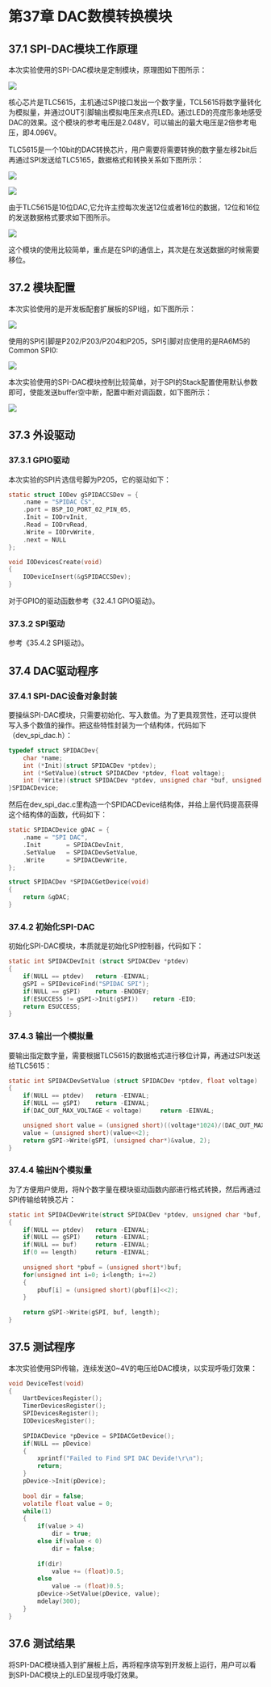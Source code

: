 # 第37章 DAC数模转换模块

## 37.1 SPI-DAC模块工作原理

本次实验使用的SPI-DAC模块是定制模块，原理图如下图所示：

![](http://photos.100ask.net/renesas-docs/DShanMCU_RA6M5/object_oriented_module_programming_method_in_ARM_embedded_system/chapter-37/image1.png) 

核心芯片是TLC5615，主机通过SPI接口发出一个数字量，TCL5615将数字量转化为模拟量，并通过OUT引脚输出模拟电压来点亮LED。通过LED的亮度形象地感受DAC的效果。这个模块的参考电压是2.048V，可以输出的最大电压是2倍参考电压，即4.096V。

TLC5615是一个10bit的DAC转换芯片，用户需要将需要转换的数字量左移2bit后再通过SPI发送给TLC5165，数据格式和转换关系如下图所示：

![](http://photos.100ask.net/renesas-docs/DShanMCU_RA6M5/object_oriented_module_programming_method_in_ARM_embedded_system/chapter-37/image2.png)  

![](http://photos.100ask.net/renesas-docs/DShanMCU_RA6M5/object_oriented_module_programming_method_in_ARM_embedded_system/chapter-37/image3.png)  

由于TLC5615是10位DAC,它允许主控每次发送12位或者16位的数据，12位和16位的发送数据格式要求如下图所示。

![](http://photos.100ask.net/renesas-docs/DShanMCU_RA6M5/object_oriented_module_programming_method_in_ARM_embedded_system/chapter-37/image4.png)  

这个模块的使用比较简单，重点是在SPI的通信上，其次是在发送数据的时候需要移位。

## 37.2 模块配置

本次实验使用的是开发板配套扩展板的SPI组，如下图所示：

![](http://photos.100ask.net/renesas-docs/DShanMCU_RA6M5/object_oriented_module_programming_method_in_ARM_embedded_system/chapter-37/image5.PNG)  

使用的SPI引脚是P202/P203/P204和P205，SPI引脚对应使用的是RA6M5的Common SPI0:

![](http://photos.100ask.net/renesas-docs/DShanMCU_RA6M5/object_oriented_module_programming_method_in_ARM_embedded_system/chapter-37/image6.PNG)  

本次实验使用的SPI-DAC模块控制比较简单，对于SPI的Stack配置使用默认参数即可，使能发送buffer空中断，配置中断对调函数，如下图所示：

![](http://photos.100ask.net/renesas-docs/DShanMCU_RA6M5/object_oriented_module_programming_method_in_ARM_embedded_system/chapter-37/image7.png) 

## 37.3 外设驱动

### 37.3.1 GPIO驱动

本次实验的SPI片选信号脚为P205，它的驱动如下：

```C
static struct IODev gSPIDACCSDev = {
    .name = "SPIDAC CS",
    .port = BSP_IO_PORT_02_PIN_05,
    .Init = IODrvInit,
    .Read = IODrvRead,
    .Write = IODrvWrite,
    .next = NULL
};

void IODevicesCreate(void)
{
    IODeviceInsert(&gSPIDACCSDev);
}
```

对于GPIO的驱动函数参考《32.4.1 GPIO驱动》。

### 37.3.2 SPI驱动

参考《35.4.2 SPI驱动》。

## 37.4 DAC驱动程序

### 37.4.1 SPI-DAC设备对象封装

要操纵SPI-DAC模块，只需要初始化、写入数值。为了更具观赏性，还可以提供写入多个数值的操作。把这些特性封装为一个结构体，代码如下（dev_spi_dac.h）：

```C
typedef struct SPIDACDev{
    char *name;
    int (*Init)(struct SPIDACDev *ptdev);
    int (*SetValue)(struct SPIDACDev *ptdev, float voltage);
    int (*Write)(struct SPIDACDev *ptdev, unsigned char *buf, unsigned int length);
}SPIDACDevice;
```

然后在dev_spi_dac.c里构造一个SPIDACDevice结构体，并给上层代码提高获得这个结构体的函数，代码如下：

```C
static SPIDACDevice gDAC = {
    .name = "SPI DAC",
    .Init       = SPIDACDevInit,
    .SetValue   = SPIDACDevSetValue,
    .Write      = SPIDACDevWrite,
};

struct SPIDACDev *SPIDACGetDevice(void)
{
    return &gDAC;
}
```

### 37.4.2 初始化SPI-DAC 

初始化SPI-DAC模块，本质就是初始化SPI控制器，代码如下：

```C
static int SPIDACDevInit (struct SPIDACDev *ptdev)
{
    if(NULL == ptdev)   return -EINVAL;
    gSPI = SPIDeviceFind("SPIDAC SPI");
    if(NULL == gSPI)    return -ENODEV;
    if(ESUCCESS != gSPI->Init(gSPI))    return -EIO;
    return ESUCCESS;
}
```

### 37.4.3 输出一个模拟量

要输出指定数字量，需要根据TLC5615的数据格式进行移位计算，再通过SPI发送给TLC5615：

```C
static int SPIDACDevSetValue (struct SPIDACDev *ptdev, float voltage)
{
    if(NULL == ptdev)   return -EINVAL;
    if(NULL == gSPI)    return -EINVAL;
    if(DAC_OUT_MAX_VOLTAGE < voltage)     return -EINVAL;

    unsigned short value = (unsigned short)((voltage*1024)/(DAC_OUT_MAX_VOLTAGE));
    value = (unsigned short)(value<<2);
    return gSPI->Write(gSPI, (unsigned char*)&value, 2);
}
```

### 37.4.4 输出N个模拟量

为了方便用户使用，将N个数字量在模块驱动函数内部进行格式转换，然后再通过SPI传输给转换芯片：

```C
static int SPIDACDevWrite(struct SPIDACDev *ptdev, unsigned char *buf, unsigned int length)
{
    if(NULL == ptdev)   return -EINVAL;
    if(NULL == gSPI)    return -EINVAL;
    if(NULL == buf)     return -EINVAL;
    if(0 == length)     return -EINVAL;
    
    unsigned short *pbuf = (unsigned short*)buf;
    for(unsigned int i=0; i<length; i+=2)
    {
        pbuf[i] = (unsigned short)(pbuf[i]<<2);
    }
    
    return gSPI->Write(gSPI, buf, length);
}
```

## 37.5 测试程序

本次实验使用SPI传输，连续发送0~4V的电压给DAC模块，以实现呼吸灯效果：

```C
void DeviceTest(void)
{
    UartDevicesRegister();
    TimerDevicesRegister();
    SPIDevicesRegister();
    IODevicesRegister();
    
    SPIDACDevice *pDevice = SPIDACGetDevice();
    if(NULL == pDevice)
    {
        xprintf("Failed to Find SPI DAC Devide!\r\n");
        return;
    }
    pDevice->Init(pDevice);
    
    bool dir = false;
    volatile float value = 0;
    while(1)
    {
        if(value > 4)
            dir = true;
        else if(value < 0)
            dir = false;
        
        if(dir)
            value += (float)0.5;
        else
            value -= (float)0.5;
        pDevice->SetValue(pDevice, value);
        mdelay(300);
    }
}
```

## 37.6 测试结果

将SPI-DAC模块插入到扩展板上后，再将程序烧写到开发板上运行，用户可以看到SPI-DAC模块上的LED呈现呼吸灯效果。